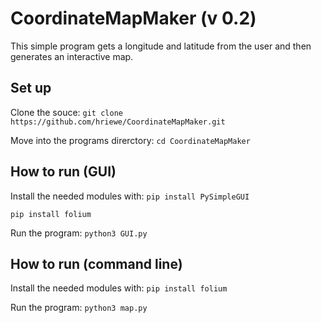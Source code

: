 # CoordinateMapMaker (v 0.2)

This simple program gets a longitude and latitude from the user and then generates an interactive map.

## Set up
Clone the souce:
`git clone https://github.com/hriewe/CoordinateMapMaker.git`

Move into the programs direrctory:
`cd CoordinateMapMaker`

## How to run (GUI)
Install the needed modules with:
`pip install PySimpleGUI`

`pip install folium`

Run the program:
`python3 GUI.py`

## How to run (command line)
Install the needed modules with:
`pip install folium`

Run the program:
`python3 map.py`

